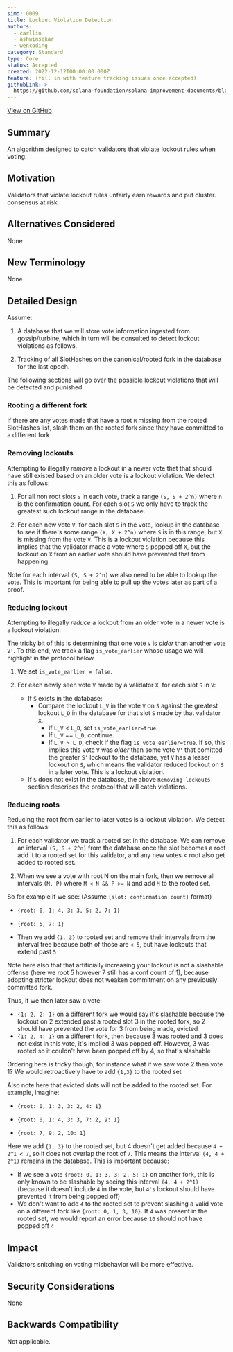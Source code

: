 ```yaml
---
simd: 0009
title: Lockout Violation Detection
authors:
  - carllin
  - ashwinsekar
  - wencoding
category: Standard
type: Core
status: Accepted
created: 2022-12-12T00:00:00.000Z
feature: (fill in with feature tracking issues once accepted)
githubLink: >-
  https://github.com/solana-foundation/solana-improvement-documents/blob/main/proposals/0009-lockout-violation-detection.md
---
```

[View on GitHub](https://github.com/solana-foundation/solana-improvement-documents/blob/main/proposals/0009-lockout-violation-detection.md)


## Summary

An algorithm designed to catch validators that violate lockout rules when
voting.

## Motivation

Validators that violate lockout rules unfairly earn rewards and put cluster.
consensus at risk

## Alternatives Considered

None

## New Terminology

None

## Detailed Design

Assume:

1. A database that we will store vote information ingested from
gossip/turbine, which in turn will be consulted to detect lockout violations
as follows.

2. Tracking of all SlotHashes on the canonical/rooted fork in the database
for the last epoch.

The following sections will go over the possible lockout violations that will
be detected and punished.

### Rooting a different fork

If there are any votes made that have a root `R` missing from the rooted
SlotHashes list, slash them on the rooted fork since they have committed
to a different fork

### Removing lockouts

Attempting to illegally *remove* a lockout in a newer vote that that should
have still existed based on an older vote is a lockout violation. We detect
this as follows:

1. For all non root slots `S` in each vote, track a range `(S, S + 2^n)` where
`n` is the confirmation count. For each slot `S` we only have to track the
greatest such lockout range in the database.

2. For each new vote `V`, for each slot `S` in the vote, lookup in the database
to see if there's some range `(X, X + 2^n)` where `S` is in this range, but
`X` is missing from the vote `V`. This is a lockout violation because this
implies that the validator made a vote where `S` popped off `X`, but the
lockout on `X` from an earlier vote should have prevented that from happening.

Note for each interval `(S, S + 2^n)` we also need to be able to lookup the
vote. This is important for being able to pull up the votes later as part of a
proof.

### Reducing lockout

Attempting to illegally *reduce* a lockout from an older vote in a newer vote
is a lockout violation.

The tricky bit of this is determining that one vote `V` is *older* than
another vote `V'`. To this end, we track a flag `is_vote_earlier` whose usage
we will highlight in the protocol below.

1. We set `is_vote_earlier = false`.

2. For each newly seen vote `V` made by a validator `X`, for each slot `S` in
`V`:
    - If `S` exists in the database:
        - Compare the lockout `L_V` in the vote `V` on `S` against the greatest
        lockout `L_D` in the database for that slot `S` made by that validator
        `X`.
            - If `L_V` < `L_D`, set `is_vote_earlier=true`.
            - If `L_V` == `L_D`, continue.
            - If `L_V > L_D`, check if the flag `is_vote_earlier=true`. If so,
            this implies this vote `V` was *older* than some vote `V'` that
            comitted the greater `S'` lockout to the database, yet `V` has a
            lesser lockout on `S`, which means the validator reduced lockout on
            `S` in a later vote. This is a lockout violation.
    - If `S` does not exist in the database, the above `Removing lockouts`
    section describes the protocol that will catch violations.

### Reducing roots

Reducing the root from earlier to later votes is a lockout violation. We detect
this as follows:

1. For each validator we track a rooted set in the database. We can remove an
interval `(S, S + 2^n)` from the database once the slot becomes a root add it
to a rooted set for this validator, and any new votes < root also get added to
rooted set.

2. When we see a vote with root N on the main fork, then we remove all
intervals `(M, P)` where `M < N && P >= N` and  add `M` to the rooted set.

So for example if we see:
(Assume `{slot: confirmation count}` format)

- `{root: 0, 1: 4, 3: 3, 5: 2, 7: 1}`

- `{root: 5, 7: 1}`

- Then we add `{1, 3}` to rooted set and remove their intervals from the
interval tree because both of those are `< 5`, but have lockouts that extend
past `5`

Note here also that that artificially increasing your lockout is not a
slashable offense (here we root 5 however 7 still has a conf count of 1),
because adopting stricter lockout does not weaken commitment on any previously
committed fork.

Thus, if we then later saw a vote:

- `{1: 2, 2: 1}` on a different fork we would say it's slashable because the
lockout on 2 extended past a rooted slot 3 in the rooted fork, so 2 should have
prevented the vote for 3 from being made, evicted
- `{1: 2, 4: 1}` on a different fork, then because 3 was rooted and 3 does not
exist in this vote, it's implied 3 was popped off. However, 3 was rooted so it
couldn't have been popped off by 4, so that's slashable

Ordering here is tricky though, for instance what if we saw vote 2 then vote 1?
We would retroactively have to add `{1,3}` to the rooted set

Also note here that evicted slots will not be added to the rooted set. For
example, imagine:

- `{root: 0, 1: 3, 3: 2, 4: 1}`

- `{root: 0, 1: 4, 3: 3, 7: 2, 9: 1}`

- `{root: 7, 9: 2, 10: 1}`

Here we add `{1, 3}` to the rooted set, but 4 doesn't get added because
`4 + 2^1 < 7`, so it does not overlap the root of `7`. This means the interval
`(4, 4 + 2^1)` remains in the database. This is important because:

- If we see a vote `{root: 0, 1: 3, 3: 2, 5: 1}` on another fork, this is only
known to be slashable by seeing this interval `(4, 4 + 2^1)` (because it
doesn't include `4` in the vote, but `4's` lockout should have prevented it
from being popped off)
- We don't want to add `4` to the rooted set to prevent slashing a valid vote
on a different fork like `{root: 0, 1, 3, 10}`. If `4` was present in the
rooted set, we would report an error because `10` should not have popped off `4`

## Impact

Validators snitching on voting misbehavior will be more effective.

## Security Considerations

None

## Backwards Compatibility

Not applicable.
